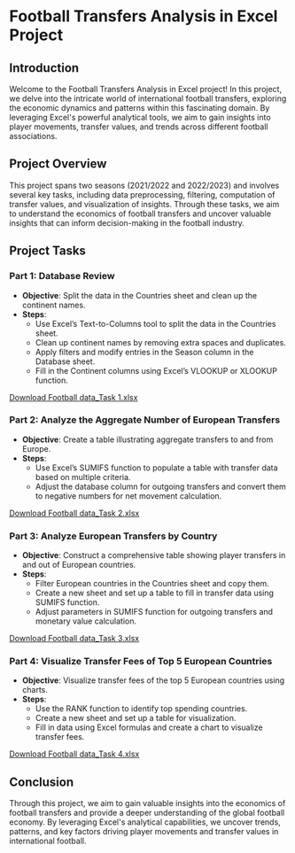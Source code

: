 # Football Transfers Analysis in Excel Project

## Introduction

Welcome to the Football Transfers Analysis in Excel project! In this project, we delve into the intricate world of international football transfers, exploring the economic dynamics and patterns within this fascinating domain. By leveraging Excel's powerful analytical tools, we aim to gain insights into player movements, transfer values, and trends across different football associations.

## Project Overview

This project spans two seasons (2021/2022 and 2022/2023) and involves several key tasks, including data preprocessing, filtering, computation of transfer values, and visualization of insights. Through these tasks, we aim to understand the economics of football transfers and uncover valuable insights that can inform decision-making in the football industry.

## Project Tasks

### Part 1: Database Review

- **Objective**: Split the data in the Countries sheet and clean up the continent names.
- **Steps**:
  - Use Excel’s Text-to-Columns tool to split the data in the Countries sheet.
  - Clean up continent names by removing extra spaces and duplicates.
  - Apply filters and modify entries in the Season column in the Database sheet.
  - Fill in the Continent columns using Excel’s VLOOKUP or XLOOKUP function.

[Download Football data_Task 1.xlsx](link_to_file)

### Part 2: Analyze the Aggregate Number of European Transfers

- **Objective**: Create a table illustrating aggregate transfers to and from Europe.
- **Steps**:
  - Use Excel’s SUMIFS function to populate a table with transfer data based on multiple criteria.
  - Adjust the database column for outgoing transfers and convert them to negative numbers for net movement calculation.

[Download Football data_Task 2.xlsx](link_to_file)

### Part 3: Analyze European Transfers by Country

- **Objective**: Construct a comprehensive table showing player transfers in and out of European countries.
- **Steps**:
  - Filter European countries in the Countries sheet and copy them.
  - Create a new sheet and set up a table to fill in transfer data using SUMIFS function.
  - Adjust parameters in SUMIFS function for outgoing transfers and monetary value calculation.

[Download Football data_Task 3.xlsx](link_to_file)

### Part 4: Visualize Transfer Fees of Top 5 European Countries

- **Objective**: Visualize transfer fees of the top 5 European countries using charts.
- **Steps**:
  - Use the RANK function to identify top spending countries.
  - Create a new sheet and set up a table for visualization.
  - Fill in data using Excel formulas and create a chart to visualize transfer fees.

[Download Football data_Task 4.xlsx](link_to_file)

## Conclusion

Through this project, we aim to gain valuable insights into the economics of football transfers and provide a deeper understanding of the global football economy. By leveraging Excel's analytical capabilities, we uncover trends, patterns, and key factors driving player movements and transfer values in international football.
